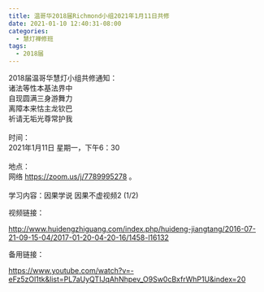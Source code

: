 ```yaml
---
title: 温哥华2018届Richmond小组2021年1月11日共修
date: 2021-01-10 12:40:31-08:00
categories:
  - 慧灯禅修班
tags:
  - 2018届
---
```

2018届温哥华慧灯小组共修通知：\
诸法等性本基法界中\
自现圆满三身游舞力\
离障本来怙主龙钦巴\
祈请无垢光尊常护我\
\
时间：\
2021年1月11日 星期一，下午6：30\
\
地点：\
网络 <https://zoom.us/j/7789995278> 。\
\
学习内容：因果学说 因果不虚视频2 (1/2)

视频链接：
<!--StartFragment-->

<http://www.huidengzhiguang.com/index.php/huideng-jiangtang/2016-07-21-09-15-04/2017-01-20-04-20-16/1458-l16132>

<!--EndFragment-->

备用链接：

<!--StartFragment-->

<https://www.youtube.com/watch?v=-eFz5zOl1tk&list=PL7aUyQTIJqAhNhpev_O9Sw0cBxfrWhP1U&index=20>